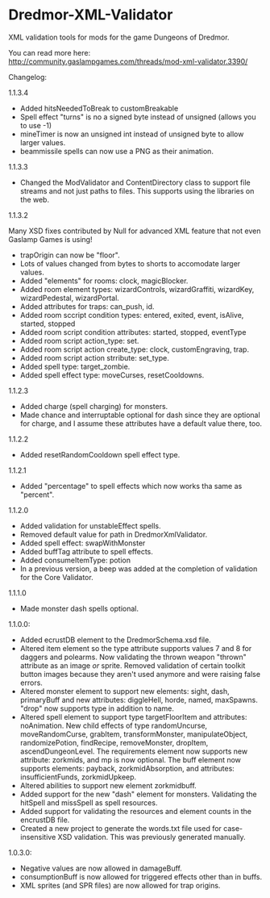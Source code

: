 Dredmor-XML-Validator
=====================

XML validation tools for mods for the game Dungeons of Dredmor. 

You can read more here:
http://community.gaslampgames.com/threads/mod-xml-validator.3390/

Changelog:

1.1.3.4

* Added hitsNeededToBreak to customBreakable
* Spell effect "turns" is no a signed byte instead of unsigned (allows you to use -1)
* mineTimer is now an unsigned int instead of unsigned byte to allow larger values.
* beammissile spells can now use a PNG as their animation.

1.1.3.3
	
* Changed the ModValidator and ContentDirectory class to support file streams and not just paths to files. This supports using the libraries on the web.

1.1.3.2

Many XSD fixes contributed by Null for advanced XML feature that not even Gaslamp Games is using!

* trapOrigin can now be "floor".
* Lots of values changed from bytes to shorts to accomodate larger values.
* Added "elements" for rooms: clock, magicBlocker.
* Added room element types: wizardControls, wizardGraffiti, wizardKey, wizardPedestal, wizardPortal.
* Added attributes for traps: can_push, id.
* Added room sccript condition types: entered, exited, event, isAlive, started, stopped
* Added room script condition attributes: started, stopped, eventType
* Added room script action_type: set.
* Added room script action create_type: clock, customEngraving, trap.
* Added room script action strribute: set_type.
* Added spell type: target_zombie.
* Added spell effect type: moveCurses, resetCooldowns.

1.1.2.3

* Added charge (spell charging) for monsters.
* Made chance and interruptable optional for dash since they are optional for charge, and I assume these attributes have a default value there, too.

1.1.2.2

* Added resetRandomCooldown spell effect type.

1.1.2.1

* Added "percentage" to spell effects which now works tha same as "percent".

1.1.2.0

* Added validation for unstableEffect spells.
* Removed default value for path in DredmorXmlValidator.
* Added spell effect: swapWithMonster
* Added buffTag attribute to spell effects.
* Added consumeItemType: potion
* In a previous version, a beep was added at the completion of validation for the Core Validator.

1.1.1.0

* Made monster dash spells optional.

1.1.0.0:

* Added ecrustDB element to the DredmorSchema.xsd file.
* Altered item element so the type attribute supports values 7 and 8 for daggers and polearms. Now validating the thrown weapon "thrown" attribute as an image *or* sprite. Removed validation of certain toolkit button images because they aren't used anymore and were raising false errors.
* Altered monster element to support new elements: sight, dash, primaryBuff and new attributes: diggleHell, horde, named, maxSpawns. "drop" now supports type in addition to name.
* Altered spell element to support type targetFloorItem and attributes: noAnimation. New child effects of type randomUncurse, moveRandomCurse, grabItem, transformMonster, manipulateObject, randomizePotion, findRecipe, removeMonster, dropItem, ascendDungeonLevel. The requirements element now supports new attribute: zorkmids, and mp is now optional. The buff element now supports elements: payback, zorkmidAbsorption, and attributes: insufficientFunds, zorkmidUpkeep.
* Altered abilities to support new element zorkmidbuff.
* Added support for the new "dash" element for monsters. Validating the hitSpell and missSpell as spell resources.
* Added support for validating the resources and element counts in the encrustDB file.
* Created a new project to generate the words.txt file used for case-insensitive XSD validation. This was previously generated manually.

1.0.3.0:

* Negative values are now allowed in damageBuff.
* consumptionBuff is now allowed for triggered effects other than in buffs.
* XML sprites (and SPR files) are now allowed for trap origins.